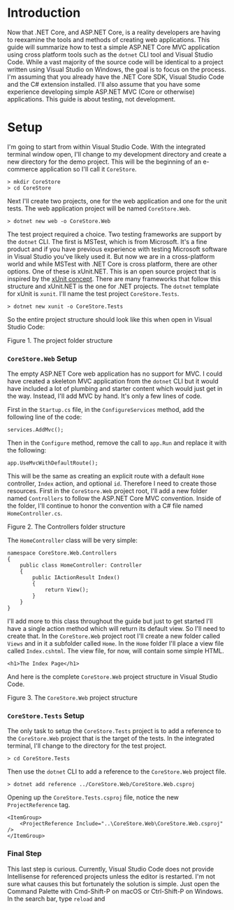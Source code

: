 # Introduction

Now that .NET Core, and ASP.NET Core, is a reality developers are having to reexamine the tools and methods of creating web applications.  This guide will summarize how to test a simple ASP.NET Core MVC application using cross platform tools such as the `dotnet` CLI tool and Visual Studio Code.  While a vast majority of the source code will be identical to a project written using Visual Studio on Windows, the goal is to focus on the process.  I'm assuming that you already have the .NET Core SDK, Visual Studio Code and the C# extension installed.  I'll also assume that you have some experience developing simple ASP.NET MVC (Core or otherwise) applications.  This guide is about testing, not development.

# Setup

I'm going to start from within Visual Studio Code.  With the integrated terminal window open, I'll change to my development directory and create a new directory for the demo project.  This will be the beginning of an e-commerce application so I'll call it `CoreStore`.

```
> mkdir CoreStore
> cd CoreStore
```

Next I'll create two projects, one for the web application and one for the unit tests.  The web application project will be named `CoreStore.Web`.

```
> dotnet new web -o CoreStore.Web
```

The test project required a choice.  Two testing frameworks are support by the `dotnet` CLI.  The first is MSTest, which is from Microsoft.  It's a fine product and if you have previous experience with testing Microsoft software in Visual Studio you've likely used it.  But now we are in a cross-platform world and while MSTest with .NET Core is cross platform, there are other options.  One of these is xUnit.NET.  This is an open source project that is inspired by the [xUnit concept](https://en.wikipedia.org/wiki/XUnit).  There are many frameworks that follow this structure and xUnit.NET is the one for .NET projects.  The `dotnet` template for xUnit is `xunit`.  I'll name the test project `CoreStore.Tests`.

```
> dotnet new xunit -o CoreStore.Tests
```

So the entire project structure should look like this when open in Visual Studio Code:

Figure 1. The project folder structure

### `CoreStore.Web` Setup

The empty ASP.NET Core web application has no support for MVC.  I could have created a skeleton MVC application from the `dotnet` CLI but it would have included a lot of plumbing and starter content which would just get in the way.  Instead, I'll add MVC by hand.  It's only a few lines of code.  

First in the `Startup.cs` file, in the `ConfigureServices` method, add the following line of the code:

```
services.AddMvc();
```

Then in the `Configure` method, remove the call to `app.Run` and replace it with the following:

```
app.UseMvcWithDefaultRoute();
```

This will be the same as creating an explicit route with a default `Home` controller, `Index` action, and optional `id`.  Therefore I need to create those resources.  First in the `CoreStore.Web` project root, I'll add a new folder named `Controllers` to follow the ASP.NET Core MVC convention.  Inside of the folder, I'll continue to honor the convention with a C# file named `HomeController.cs`.

Figure 2. The Controllers folder structure

The `HomeController` class will be very simple:

```
namespace CoreStore.Web.Controllers
{
    public class HomeController: Controller
    {
        public IActionResult Index()
        {
            return View();
        }
    }
}
```

I'll add more to this class throughout the guide but just to get started I'll have a single action method which will return its default view.  So I'll need to create that.  In the `CoreStore.Web` project root I'll create a new folder called `Views` and in it a subfolder called `Home`.  In the `Home` folder I'll place a view file called `Index.cshtml`.  The view file, for now, will contain some simple HTML.

```
<h1>The Index Page</h1>
```

And here is the complete `CoreStore.Web` project structure in Visual Studio Code.

Figure 3. The `CoreStore.Web` project structure

### `CoreStore.Tests` Setup

The only task to setup the `CoreStore.Tests` project is to add a reference to the `CoreStore.Web` project that is the target of the tests.  In the integrated terminal, I'll change to the directory for the test project.

```
> cd CoreStore.Tests
```

Then use the `dotnet` CLI to add a reference to the `CoreStore.Web` project file.

```
> dotnet add reference ../CoreStore.Web/CoreStore.Web.csproj
```

Opening up the `CoreStore.Tests.csproj` file, notice the new `ProjectReference` tag.

```
<ItemGroup>
    <ProjectReference Include="..\CoreStore.Web\CoreStore.Web.csproj" />
</ItemGroup>
```

### Final Step

This last step is curious.  Currently, Visual Studio Code does not provide Intellisense for referenced projects unless the editor is restarted.  I'm not sure what causes this but fortunately the solution is simple.  Just open the Command Palette with Cmd-Shift-P on macOS or Ctrl-Shift-P on Windows.  In the search bar, type `reload` and 

